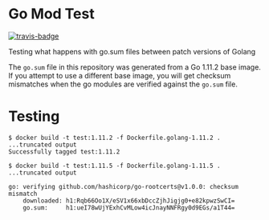 # Go Mod Test

[![travis-badge](https://travis-ci.org/ernestojeda/go-mod-test.svg?branch=master)](https://travis-ci.org/ernestojeda/go-mod-test)

Testing what happens with go.sum files between patch versions of Golang

The `go.sum` file in this repository was generated from a Go 1.11.2 base image. If you attempt to use a different base image, you will get checksum mismatches when the go modules are verified against the `go.sum` file.

# Testing

```
$ docker build -t test:1.11.2 -f Dockerfile.golang-1.11.2 .
...truncated output
Successfully tagged test:1.11.2

$ docker build -t test:1.11.5 -f Dockerfile.golang-1.11.5 .
...truncated output

go: verifying github.com/hashicorp/go-rootcerts@v1.0.0: checksum mismatch
	downloaded: h1:Rqb66Oo1X/eSV1x66xbDccZjhJigjg0+e82kpwzSwCI=
	go.sum:     h1:ueI78wUjYExhCvMLow4icJnayNNFRgy0d9EGs/a1T44=
```